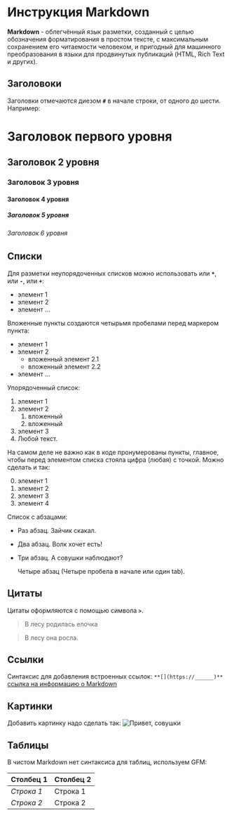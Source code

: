 # Инструкция Markdown

**Markdown** - облегчённый язык разметки, созданный с целью обозначения форматирования в простом тексте, с максимальным сохранением его читаемости человеком, и пригодный для машинного преобразования в языки для продвинутых публикаций (HTML, Rich Text и других).

## Заголовоки

Заголовки отмечаются диезом **`#`** в начале строки, от одного до шести. Например:

# Заголовок первого уровня #
## Заголовок 2 уровня
### Заголовок 3 уровня
#### Заголовок 4 уровня
##### Заголовок 5 уровня
###### Заголовок 6 уровня

## Списки
Для разметки неупорядоченных списков можно использовать или **`*`**, или **`-`**, или **`+`**:

- элемент 1
- элемент 2
- элемент ...

Вложенные пункты создаются четырьмя пробелами перед маркером пункта:

* элемент 1
* элемент 2
    * вложенный элемент 2.1
    * вложенный элемент 2.2
* элемент ...

Упорядоченный список:

1. элемент 1
2. элемент 2
    1. вложенный
    2. вложенный
3. элемент 3
4. Любой текст.

На самом деле не важно как в коде пронумерованы пункты, главное, чтобы перед элементом списка стояла цифра (любая) с точкой. Можно сделать и так:

0. элемент 1
0. элемент 2
0. элемент 3
0. элемент 4

Список с абзацами:

* Раз абзац. Зайчик скакал.

* Два абзац. Волк хочет есть!

* Три абзац. А совушки наблюдают?

    Четыре абзац (Четыре пробела в начале или один tab).

## Цитаты

Цитаты оформляются с помощью символа **`>`**.
> В лесу родилась елочка

> В лесу она росла.

## Ссылки

Синтаксис для добавления встроенных ссылок: `**[](https://______)**`  
[ссылка на информацию о Markdown](https://ru.wikipedia.org/wiki/Markdown)

## Картинки
Добавить картинку надо сделать так:
![Привет, совушки](Sovi.jpg)

## Таблицы
В чистом Markdown нет синтаксиса для таблиц, используем GFM:

**Столбец 1**   | **Столбец 2**
----------------| ---------------
*Строка 1*      | Строка 1  
*Строка 2*      | Строка 2

